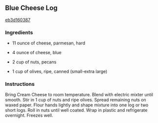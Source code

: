 ## Blue Cheese Log

[eb3d160387](http://www.food.com/recipe/blue-cheese-log-128711)

### Ingredients

 - 11 ounce of cheese, parmesan, hard

 - 4 ounce of cheese, blue

 - 2 cup of nuts, pecans

 - 1 cup of olives, ripe, canned (small-extra large)

### Instructions

Bring Cream Cheese to room temperature. Blend with electric mixter until smooth. Stir in 1 cup of nuts and ripe olives. Spread remaining nuts on waxed paper. Flour hands lightly and shape mixture into one log or two short logs. Roll in nuts until well coated. Wrap in plastic and refrigerate overnight. Freezes well.
